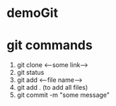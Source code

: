 # demoGit

# git commands 
1. git clone <--some link-->
2. git status
3. git add <--file name-->
4. git add . (to add all files)
5. git commit -m "some message"